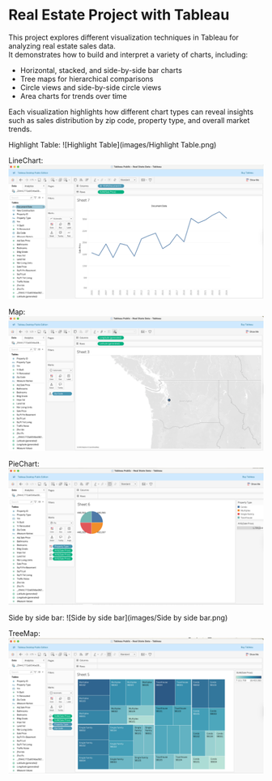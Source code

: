 # Real Estate Project with Tableau

This project explores different visualization techniques in Tableau for analyzing real estate sales data.  
It demonstrates how to build and interpret a variety of charts, including:

- Horizontal, stacked, and side-by-side bar charts  
- Tree maps for hierarchical comparisons  
- Circle views and side-by-side circle views  
- Area charts for trends over time  

Each visualization highlights how different chart types can reveal insights such as sales distribution by zip code, property type, and overall market trends.

Highlight Table:
![Highlight Table](images/Highlight Table.png)

LineChart:
![LineChart](images/LineChart.png)

Map:
![Map](images/Map.png)

PieChart:
![Pie Chart](images/PieChart.png)

Side by side bar:
![Side by side bar](images/Side by side bar.png)

TreeMap:
![TreeMap](TreeMap.png)
